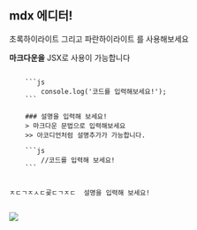 
## mdx 에디터!

<Highlight color="#000000">초록하이라이트</Highlight> 그리고 <Highlight color="#1877F2">파란하이라이트</Highlight> 를 사용해보세요

**마크다운을** JSX로 사용이 가능합니다

<Code>    
    ```js
        console.log('코드를 입력해보세요!');
    ```
    <Description>
    ### 설명을 입력해 보세요!
    > 마크다운 문법으로 입력해보세요
    >> 아코디언처럼 설명추가가 가능합니다.
    </Description>
    ```js
        //코드를 입력해 보세요!
    ```
  
  ㅈㄷㄱㅈㅅㄷ굦ㄷㄱㅈㄷ
    <Description>
    설명을 입력해 보세요!
    </Description>
</Code>

![](https://kr.object.ncloudstorage.com/boostpress/f8939502-a9b9-4431-bacd-ef845ee7ce0c.jpeg)
